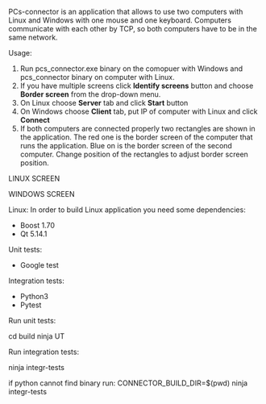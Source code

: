 PCs-connector is an application that allows to use two computers with Linux and Windows with one mouse and one keyboard. Computers communicate with each other by TCP, so both computers have to be in the same network.

Usage:

1. Run pcs_connector.exe binary on the comopuer with Windows and pcs_connector binary on computer with Linux.
2. If you have multiple screens click **Identify screens** button and choose **Border screen** from the drop-down menu.
3. On Linux choose **Server** tab and click **Start** button
4. On Windows choose **Client** tab, put IP of computer with Linux and click **Connect**
5. If both computers are connected properly two rectangles are shown in the application. The red one is the border screen of the computer that runs the application. Blue on is the border screen of the second computer. Change position of the rectangles to adjust border screen position.

LINUX SCREEN

WINDOWS SCREEN



Linux:
In order to build Linux application you need some dependencies:
- Boost 1.70
- Qt 5.14.1

Unit tests:
- Google test

Integration tests:
- Python3
- Pytest

Run unit tests:

cd build
ninja UT


Run integration tests:

ninja integr-tests

if python cannot find binary run:
CONNECTOR_BUILD_DIR=$(pwd) ninja integr-tests
